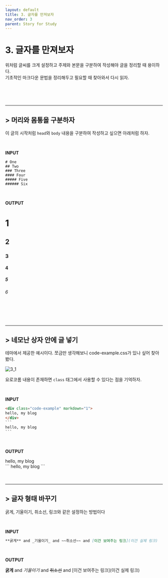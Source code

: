 ```yaml
---
layout: default
title: 3. 글자를 만져보자
nav_order: 3
parent: Story for Study
---
```


# 3. 글자를 만져보자

 위처럼 글씨를 크게 설정하고 주제와 본문을 구분하여 작성해야 글을 정리할 때 용이하다.  
기초적인 마크다운 문법을 정리해두고 필요할 때 찾아와서 다시 읽자.

<br><br><br>

------

## >  머리와 몸통을 구분하자
 이 글의 시작처럼 `head`와 `body` 내용을 구분하여 작성하고 싶으면 아래처럼 하자.  

<br>

**INPUT**
```
# One
## Two
### Three
#### Four
##### Five
###### Six
```

<br>

**OUTPUT**

# 1
## 2
### 3
#### 4
##### 5
###### 6

<br><br><br>

------

## >  네모난 상자 안에 글 넣기

테마에서 제공한 예시이다. 쪼금만 생각해보니 code-example.css가 있나 싶어 찾아봤다.

![3_1](../img/3_1.png)

요로코롬 내용이 존재하면 `class` 태그에서 사용할 수 있다는 점을 기억하자.

<br>

**INPUT**

````html
<div class="code-example" markdown="1">
hello, my blog
</div>
```
hello, my blog
```
````
<br>

**OUTPUT**

<div class="code-example" markdown="1">
hello, my blog
</div>
```
hello, my blog
```
<br><br><br>

-----

## > 글자 형태 바꾸기

굵게, 기울이기, 취소선, 링크와 같은 설정하는 방법이다

<br>

**INPUT**

```markdown
**굵게** and _기울이기_ and ~~취소선~~ and [이건 보여주는 링크](이건 실제 링크)
```

<br>

**OUTPUT**

**굵게** and _기울이기_ and ~~취소선~~ and [이건 보여주는 링크](이건 실제 링크)

<br><br><br>
